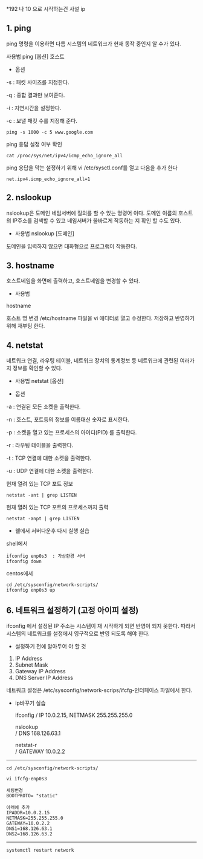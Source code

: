 
*192 나 10 으로 시작하는건  사설 ip

## 1.  ping
ping 명령을 이용하면 다름 시스템의 네트워크가 현재 동작 중인지 알 수가 있다.

사용법
ping [옵션] 호스트

- 옵션

-s : 패킷 사이즈를 지정한다.

-q : 종합 결과만 보여준다.

-i  : 지연시간을 설정한다.

-c : 보낼 패킷 수를 지정해 준다.

	ping -s 1000 -c 5 www.google.com


ping 응답 설정 여부 확인

	cat /proc/sys/net/ipv4/icmp_echo_ignore_all 

ping 응답을 막는 설정하기 위해 vi /etc/sysctl.conf를 열고 다음을 추가 한다

	net.ipv4.icmp_echo_ignore_all=1


## 2.  nslookup
nslookup은 도메인 네임서버에 질의를 할 수 있는 명령어 이다. 도메인 이름의 호스트의 IP주소를 검색할 수 있고 네임서버가 올바르게 작동하는 지 확인 할 수도 있다.

- 사용법
nslookup [도메인]

도메인을 입력하지 않으면 대화형으로 프로그램이 작동한다.


## 3.  hostname
호스트네임을 화면에 출력하고, 호스트네임을 변경할 수 있다.

- 사용법

hostname

호스트 명 변경
/etc/hostname 파일을 vi 에디터로 열고 수정한다.
저장하고 반영하기 위해 재부팅 한다.


## 4. netstat
네트워크 연결, 라우팅 테이블, 네트워크 장치의 통계정보 등 네트워크에 관련된 여러가지 정보를 확인할 수 있다.

- 사용법
netstat [옵션]

- 옵션

-a : 연결된 모든 소켓을 출력한다.

-n : 호스트, 포트등의 정보를 이름대신 숫자로 표시한다.

-p : 소켓을 열고 있는 프로세스의 아이디(PID) 를 출력한다.

-r  : 라우팅 테이블을 출력한다.

-t  : TCP 연결에 대한 소켓을 출력한다.

-u : UDP 연결에 대한 소켓을 출력한다.

현재 열려 있는 TCP 포트 정보

	netstat -ant | grep LISTEN


현재 열려 있는 TCP 포트의 프로세스까지 출력

	netstat -anpt | grep LISTEN



- 쉘에서 서버다운후 다시 실행 실습

shell에서 

	ifconfig enp0s3  : 가상환경 서버 
	ifconfig down

centos에서 

	cd /etc/sysconfig/network-scripts/
	ifconfig enp0s3 up


## 6.  네트워크 설정하기 (고정 아이피 설정)
ifconfig 에서 설정된 IP 주소는 시스템이 재 시작하게 되면 반영이 되지 못한다. 따라서 시스템의 네트워크를 설정에서 영구적으로 반영 되도록 해야 한다. 

- 설정하기 전에 알아두어 야 할 것
1. IP Address
2. Subnet Mask
3. Gateway IP Address
4. DNS Server IP Address

네트워크 설정은 /etc/sysconfig/network-scrips/ifcfg-인터페이스 파일에서 한다.


- ip바꾸기 실습


	ifconfig 
	/ IP 10.0.2.15, NETMASK 255.255.255.0
	
	nslookup  
	/ DNS 168.126.63.1
	
	netstat-r  
	/ GATEWAY 10.0.2.2

<hr>


	cd /etc/sysconfig/network-scripts/
	
	vi ifcfg-enp0s3
	
	세팅변경
	BOOTPROTO= "static"

	아래에 추가
	IPADDR=10.0.2.15
	NETMASK=255.255.255.0
	GATEWAY=10.0.2.2
	DNS1=168.126.63.1
	DNS2=168.126.63.2

<hr>
	
	systemctl restart network
